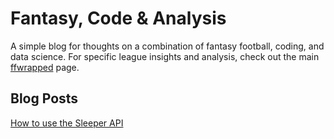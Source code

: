 # Fantasy, Code & Analysis

A simple blog for thoughts on a combination of fantasy football, coding, and data science. For specific league insights and analysis, check out the main [ffwrapped](https://ffwrapped.com) page.

## Blog Posts

[How to use the Sleeper API](/posts/tutorial)
